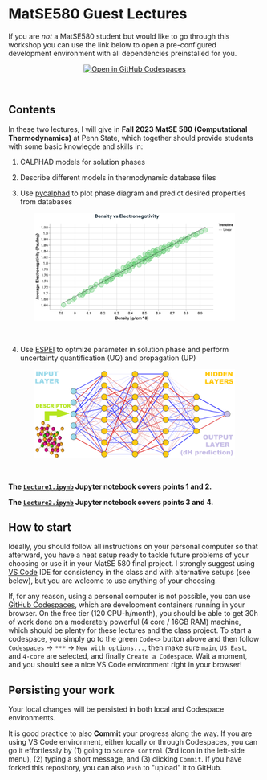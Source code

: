 # MatSE580 Guest Lectures

If you are _not_ a MatSE580 student but would like to go through this workshop you can use the link below to open a pre-configured development environment with all dependencies preinstalled for you.

<p align="center">
  <a href='https://codespaces.new/amkrajewski/MatSE580GuestLectures?quickstart=1'><img src='https://github.com/codespaces/badge.svg' alt='Open in GitHub Codespaces' style='max-width: 100%;'></a>
</p><br>

## Contents
In these two lectures, I will give in **Fall 2023 MatSE 580 (Computational Thermodynamics)** at Penn State, which together should provide students with some basic knowlegde and skills in:
1. CALPHAD models for solution phases

2. Describe different models in thermodynamic database files

3. Use [pycalphad](https://pycalphad.org/docs/latest/) to plot phase diagram and predict desired properties from databases

<p align="center">
  <img src="assets/MongoDBChartExample.png" width="400"/>
</p><br>

4. Use [ESPEI](https://espei.org/en/latest/) to optmize parameter in solution phase and perform uncertainty quantification (UQ) and propagation (UP)

<p align="center">
  <img src="assets/neuralnetcolorized.png" width="400"/>
</p><br>


**The [`Lecture1.ipynb`](./Lecture1.html) Jupyter notebook covers points 1 and 2.**

**The [`Lecture2.ipynb`](./Lecture2.html) Jupyter notebook covers points 3 and 4.**

## How to start
Ideally, you should follow all instructions on your personal computer so that afterward, you have a neat setup ready to tackle future problems of your choosing or use it in your MatSE 580 final project. I strongly suggest using [VS Code](https://code.visualstudio.com) IDE for consistency in the class and with alternative setups (see below), but you are welcome to use anything of your choosing.

If, for any reason, using a personal computer is not possible, you can use [GitHub Codespaces](https://docs.github.com/codespaces), which are development containers running in your browser. On the free tier (120 CPU-h/month), you should be able to get 30h of work done on a moderately powerful (4 core / 16GB RAM) machine, which should be plenty for these lectures and the class project. To start a codespace, you simply go to the green `Code<>` button above and then follow `Codespaces` -> `***` -> `New with options...`, then make sure `main`, `US East`, and `4-core` are selected, and finally `Create a Codespace`. Wait a moment, and you should see a nice VS Code environment right in your browser!

## Persisting your work

Your local changes will be persisted in both local and Codespace environments.

It is good practice to also **Commit** your progress along the way. If you are using VS Code environment, either locally or through Codespaces, you can go it effortlessly by (1) going to `Source Control` (3rd icon in the left-side menu), (2) typing a short message, and (3) clicking `Commit`. If you have forked this repository, you can also `Push` to "upload" it to GitHub.
